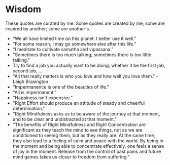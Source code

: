 # Wisdom

These quotes are curated by me. Some quotes are created by me; some are inspired by another; some are another's.

- “We all have limited time on this planet. I better use it well.” 
- “For some reason, I may go somewhere else after this life.” 
- “I meditate to cultivate samatha and vipassana.” 
- "Sometimes there is too much talking; sometimes there is too little talking."
- Try to find a job you actually want to be doing; whether it be the first job, second job, ...
- "All that really matters is who you love and how well you love them." - Leigh Brasington
- "Impermanence is one of the beauties of life."
- "All is impermanent."
- "Happiness isn't expensive."
- "Right Effort should produce an attitude of steady and cheerful determination."
- "Right Mindfulness asks us to be aware of the journey at that moment, and to be clear and undistracted at that moment."
- "The benefits of Right Mindfulness and Right Concentration are significant as they teach the mind to see things, not as we are conditioned to seeing them, but as they really are. At the same time, they also lead to a feeling of calm and peace with the world. By being in the moment and being able to concentrate effectively, one feels a sense of joy in the moment. Release from the control of past pains and future mind games takes us closer to freedom from suffering."
